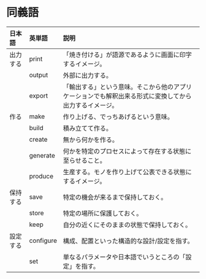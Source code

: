 # 同義語

| 日本語 | 英単語 | 説明 |
|:---- |:---- |:---- |
| 出力する | print | 「焼き付ける」が語源であるように画面に印字するイメージ。 |
| | output | 外部に出力する。 |
| | export | 「輸出する」という意味。そこから他のアプリケーションでも解釈出来る形式に変換してから出力するイメージ。 |
| 作る | make | 作り上げる、でっちあげるという意味。 |
| | build | 積み立てて作る。 |
| | create | 無から何かを作る。 |
| | generate | 何かを特定のプロセスによって存在する状態に至らせること。 |
| | produce | 生産する。モノを作り上げて公表できる状態にするイメージ。 |
| 保持する | save | 特定の機会が来るまで保持しておく。 |
| | store | 特定の場所に保護しておく。 |
| | keep | 自分の近くにそのままの状態で保持しておく。 |
| 設定する | configure | 構成、配置といった構造的な設計/設定を指す。 |
| | set | 単なるパラメータや日本語でいうところの「設定」を指す。 |
